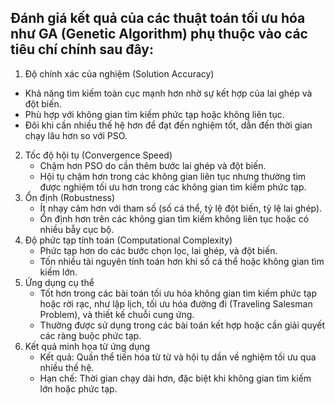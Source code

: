 ## Đánh giá kết quả của các thuật toán tối ưu hóa như GA (Genetic Algorithm) phụ thuộc vào các tiêu chí chính sau đây:

1. Độ chính xác của nghiệm (Solution Accuracy)

- Khả năng tìm kiếm toàn cục mạnh hơn nhờ sự kết hợp của lai ghép và đột biến.
- Phù hợp với không gian tìm kiếm phức tạp hoặc không liên tục.
- Đôi khi cần nhiều thế hệ hơn để đạt đến nghiệm tốt, dẫn đến thời gian chạy lâu hơn so với PSO.

2. Tốc độ hội tụ (Convergence Speed)
   - Chậm hơn PSO do cần thêm bước lai ghép và đột biến.
   - Hội tụ chậm hơn trong các không gian liên tục nhưng thường tìm được nghiệm tối ưu hơn trong các không gian tìm kiếm phức tạp.
3. Ổn định (Robustness)
   - Ít nhạy cảm hơn với tham số (số cá thể, tỷ lệ đột biến, tỷ lệ lai ghép).
   - Ổn định hơn trên các không gian tìm kiếm không liên tục hoặc có nhiều bẫy cục bộ.
4. Độ phức tạp tính toán (Computational Complexity)
   - Phức tạp hơn do các bước chọn lọc, lai ghép, và đột biến.
   - Tốn nhiều tài nguyên tính toán hơn khi số cá thể hoặc không gian tìm kiếm lớn.
5. Ứng dụng cụ thể
   - Tốt hơn trong các bài toán tối ưu hóa không gian tìm kiếm phức tạp hoặc rời rạc, như lập lịch, tối ưu hóa đường đi (Traveling Salesman Problem), và thiết kế chuỗi cung ứng.
   - Thường được sử dụng trong các bài toán kết hợp hoặc cần giải quyết các ràng buộc phức tạp.
6. Kết quả minh họa từ ứng dụng
   - Kết quả: Quần thể tiến hóa từ từ và hội tụ dần về nghiệm tối ưu qua nhiều thế hệ.
   - Hạn chế: Thời gian chạy dài hơn, đặc biệt khi không gian tìm kiếm lớn hoặc phức tạp.
